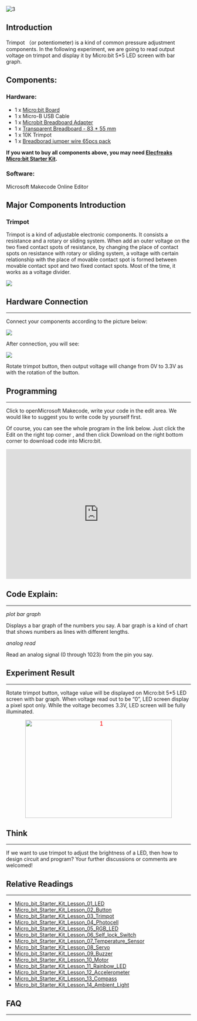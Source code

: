 ![3](https://i.imgur.com/eN8vvty.jpg)

## Introduction

Trimpot （or potentiometer) is a kind of common pressure adjustment components. In the following experiment, we are going to read output voltage on trimpot and display it by Micro:bit 5*5 LED screen with bar graph.


## Components:

### Hardware:

- 1 x [Micro:bit Board](http://www.elecfreaks.com/estore/bbc-micro-bit-board-for-coding-programming.html)
- 1 x Micro-B USB Cable
- 1 x [Microbit Breadboard Adapter](http://www.elecfreaks.com/estore/microbit-breadboard-adapter.html)
- 1 x [Transparent Breadboard - 83 * 55 mm](http://www.elecfreaks.com/estore/transparent-breadboard-83-55-mm.html)
- 1 x 10K Trimpot
- 1 x [Breadborad jumper wire 65pcs pack](http://www.elecfreaks.com/estore/breadborad-jumper-wire-65pcs-pack.html)

**If you want to buy all components above, you may need [Elecfreaks Micro:bit Starter Kit](http://www.elecfreaks.com/estore/elecfreaks-micro-bit-starter-kit-795.html).**
 
 
### Software:

Microsoft Makecode Online Editor


## Major Components Introduction

### Trimpot

Trimpot is a kind of adjustable electronic components. It consists a resistance and a rotary or sliding system. When add an outer voltage on the two fixed contact spots of resistance, by changing the place of contact spots on resistance with rotary or sliding system, a voltage with certain relationship with the place of movable contact spot is formed between movable contact spot and two fixed contact spots. Most of the time, it works as a voltage divider.

![](https://www.elecfreaks.com/wp-content/uploads/2018/03/2-5.jpg)


## Hardware Connection
---

Connect your components according to the picture below:

 ![](https://www.elecfreaks.com/wp-content/uploads/2018/03/3-2.png)

After connection, you will see:

![]( https://www.elecfreaks.com/wp-content/uploads/2018/03/4-4.jpg)

Rotate trimpot button, then output voltage will change from 0V to 3.3V as with the rotation of the button.


## Programming
---

Click to openMicrosoft Makecode, write your code in the edit area. We would like to suggest you to write code by yourself first.

Of course, you can see the whole program in the link below. Just click the Edit on the right top corner , and then click Download on the right bottom corner to download code into Micro:bit.

<div style="position: relative; height: 0; padding-bottom: 70%; overflow: hidden;"><iframe style="position: absolute; top: 0; left: 0; width: 100%; height: 100%;" src="https://makecode.microbit.org/#pub:_XFPgfzd0Xi08" width="300" height="150" frameborder="0" sandbox="allow-popups allow-forms allow-scripts allow-same-origin"></iframe></div>


## Code Explain:
---

*plot bar graph*

Displays a bar graph of the numbers you say. A bar graph is a kind of chart that shows numbers as lines with different lengths.

*analog read*

Read an analog signal (0 through 1023) from the pin you say.


## Experiment Result
---

Rotate trimpot button, voltage value will be displayed on Micro:bit 5*5 LED screen with bar graph. When voltage read out to be “0”, LED screen display a pixel spot only. While the voltage becomes 3.3V, LED screen will be fully illuminated.

<p style="text-align: center;"><span style="color: red; font-size: 12pt;"><span style="font-family: Arial;"><img class="aligncenter size-full wp-image-9882" src="https://www.elecfreaks.com/wp-content/uploads/2017/09/1.gif" alt="1" width="400" height="267" />



## Think
---

If we want to use trimpot to adjust the brightness of a LED, then how to design circuit and program? Your further discussions or comments are welcomed!


## Relative Readings    
---
- [Micro_bit_Starter_Kit_Lesson_01_LED](/Micro_bit_Starter_Kit_Lesson_01_LED/)
- [Micro_bit_Starter_Kit_Lesson_02_Button](/Micro_bit_Starter_Kit_Lesson_02_Button/)
- [Micro_bit_Starter_Kit_Lesson_03_Trimpot](/Micro_bit_Starter_Kit_Lesson_03_Trimpot/)
- [Micro_bit_Starter_Kit_Lesson_04_Photocell](/Micro_bit_Starter_Kit_Lesson_04_Photocell/)
- [Micro_bit_Starter_Kit_Lesson_05_RGB_LED](/Micro_bit_Starter_Kit_Lesson_05_RGB_LED/)
- [Micro_bit_Starter_Kit_Lesson_06_Self_lock_Switch](/Micro_bit_Starter_Kit_Lesson_06_Self_lock_Switch/)
- [Micro_bit_Starter_Kit_Lesson_07_Temperature_Sensor](/Micro_bit_Starter_Kit_Lesson_07_Temperature_Sensor/)
- [Micro_bit_Starter_Kit_Lesson_08_Servo](/Micro_bit_Starter_Kit_Lesson_08_Servo/)
- [Micro_bit_Starter_Kit_Lesson_09_Buzzer](/Micro_bit_Starter_Kit_Lesson_09_Buzzer/)
- [Micro_bit_Starter_Kit_Lesson_10_Motor](Micro_bit_Starter_Kit_Lesson_10_Motor)
- [Micro_bit_Starter_Kit_Lesson_11_Rainbow_LED](/Micro_bit_Starter_Kit_Lesson_11_Rainbow_LED/)
- [Micro_bit_Starter_Kit_Lesson_12_Accelerometer](/Micro_bit_Starter_Kit_Lesson_12_Accelerometer/)
- [Micro_bit_Starter_Kit_Lesson_13_Compass](/Micro_bit_Starter_Kit_Lesson_13_Compass/)
- [Micro_bit_Starter_Kit_Lesson_14_Ambient_Light](/Micro_bit_Starter_Kit_Lesson_14_Ambient_Light/)

## FAQ
---

   

